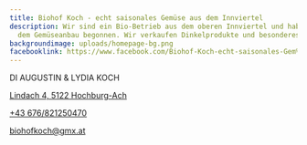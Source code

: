 ```yaml
---
title: Biohof Koch - echt saisonales Gemüse aus dem Innviertel
description: Wir sind ein Bio-Betrieb aus dem oberen Innviertel und haben mit
  dem Gemüseanbau begonnen. Wir verkaufen Dinkelprodukte und besonderes Gemüse.
backgroundimage: uploads/homepage-bg.png
facebooklink: https://www.facebook.com/Biohof-Koch-echt-saisonales-Gem%C3%BCse-aus-dem-Innviertel-108494664222849/
---
```

DI AUGUSTIN & LYDIA KOCH

[Lindach 4, 5122 Hochburg-Ach](https://goo.gl/maps/bKrKznbMTmFijf5s9)

[+43 676/821250470](tel:+43676821250470)

[biohofkoch@gmx.at](mailto:biohofkoch@gmx.at)